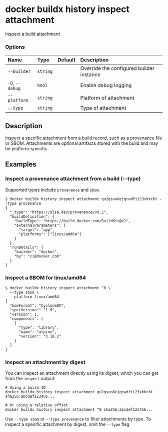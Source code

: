 # docker buildx history inspect attachment

<!---MARKER_GEN_START-->
Inspect a build attachment

### Options

| Name              | Type     | Default | Description                              |
|:------------------|:---------|:--------|:-----------------------------------------|
| `--builder`       | `string` |         | Override the configured builder instance |
| `-D`, `--debug`   | `bool`   |         | Enable debug logging                     |
| `--platform`      | `string` |         | Platform of attachment                   |
| [`--type`](#type) | `string` |         | Type of attachment                       |


<!---MARKER_GEN_END-->

## Description

Inspect a specific attachment from a build record, such as a provenance file or
SBOM. Attachments are optional artifacts stored with the build and may be
platform-specific.

## Examples

### <a name="type"></a> Inspect a provenance attachment from a build (--type)

Supported types include `provenance` and `sbom`.

```console
$ docker buildx history inspect attachment qu2gsuo8ejqrwdfii23xkkckt --type provenance
{
  "_type": "https://slsa.dev/provenance/v0.2",
  "buildDefinition": {
    "buildType": "https://build.docker.com/BuildKit@v1",
    "externalParameters": {
      "target": "app",
      "platforms": ["linux/amd64"]
    }
  },
  "runDetails": {
    "builder": "docker",
    "by": "ci@docker.com"
  }
}
```

### Inspect a SBOM for linux/amd64

```console
$ docker buildx history inspect attachment ^0 \
  --type sbom \
  --platform linux/amd64
{
  "bomFormat": "CycloneDX",
  "specVersion": "1.5",
  "version": 1,
  "components": [
    {
      "type": "library",
      "name": "alpine",
      "version": "3.18.2"
    }
  ]
}
```

### Inspect an attachment by digest

You can inspect an attachment directly using its digset, which you can get from
the `inspect` output:

```console
# Using a build ID
docker buildx history inspect attachment qu2gsuo8ejqrwdfii23xkkckt sha256:abcdef123456...

# Or using a relative offset
docker buildx history inspect attachment ^0 sha256:abcdef123456...
```

Use `--type sbom` or `--type provenance` to filter attachments by type. To
inspect a specific attachment by digest, omit the `--type` flag.
